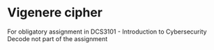 # Vigenere cipher
For obligatory assignment in DCS3101 - Introduction to Cybersecurity
<br>
Decode not part of the assignment
